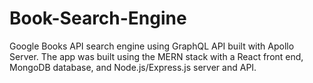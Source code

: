 # Book-Search-Engine
Google Books API search engine using GraphQL API built with Apollo Server. The app was built using the MERN stack with a React front end, MongoDB database, and Node.js/Express.js server and API.
